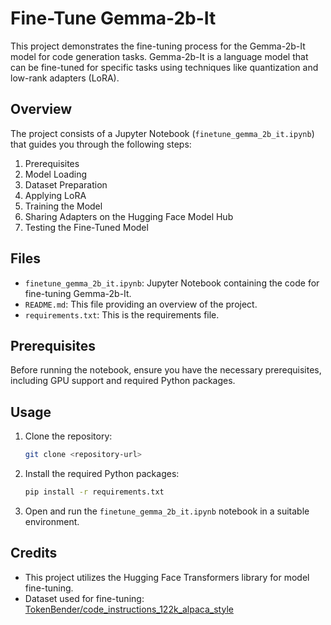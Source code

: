 # Fine-Tune Gemma-2b-It

This project demonstrates the fine-tuning process for the Gemma-2b-It model for code generation tasks. Gemma-2b-It is a language model that can be fine-tuned for specific tasks using techniques like quantization and low-rank adapters (LoRA).

## Overview

The project consists of a Jupyter Notebook (`finetune_gemma_2b_it.ipynb`) that guides you through the following steps:

1. Prerequisites
2. Model Loading
3. Dataset Preparation
4. Applying LoRA
5. Training the Model
6. Sharing Adapters on the Hugging Face Model Hub
7. Testing the Fine-Tuned Model

## Files

- `finetune_gemma_2b_it.ipynb`: Jupyter Notebook containing the code for fine-tuning Gemma-2b-It.
- `README.md`: This file providing an overview of the project.
- `requirements.txt`: This is the requirements file. 

## Prerequisites

Before running the notebook, ensure you have the necessary prerequisites, including GPU support and required Python packages.

## Usage

1. Clone the repository:
   ```bash
   git clone <repository-url>
   ```
3. Install the required Python packages:
   ```bash
   pip install -r requirements.txt
   ```
6. Open and run the `finetune_gemma_2b_it.ipynb` notebook in a suitable environment.

## Credits

- This project utilizes the Hugging Face Transformers library for model fine-tuning.
- Dataset used for fine-tuning: [TokenBender/code_instructions_122k_alpaca_style](https://huggingface.co/datasets/TokenBender/code_instructions_122k_alpaca_style)
